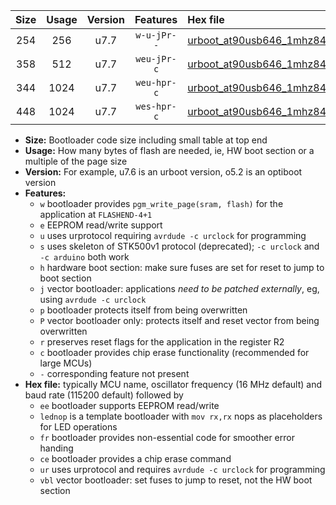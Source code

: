 |Size|Usage|Version|Features|Hex file|
|:-:|:-:|:-:|:-:|:--|
|254|256|u7.7|`w-u-jPr--`|[urboot_at90usb646_1mhz8432_230400bps_lednop_ur_vbl.hex](https://raw.githubusercontent.com/stefanrueger/urboot.hex/main/mcus/at90usb646/fcpu_1mhz8432/230400_bps/urboot_at90usb646_1mhz8432_230400bps_lednop_ur_vbl.hex)|
|358|512|u7.7|`weu-jPr-c`|[urboot_at90usb646_1mhz8432_230400bps_ee_lednop_fr_ce_ur_vbl.hex](https://raw.githubusercontent.com/stefanrueger/urboot.hex/main/mcus/at90usb646/fcpu_1mhz8432/230400_bps/urboot_at90usb646_1mhz8432_230400bps_ee_lednop_fr_ce_ur_vbl.hex)|
|344|1024|u7.7|`weu-hpr-c`|[urboot_at90usb646_1mhz8432_230400bps_ee_lednop_fr_ce_ur.hex](https://raw.githubusercontent.com/stefanrueger/urboot.hex/main/mcus/at90usb646/fcpu_1mhz8432/230400_bps/urboot_at90usb646_1mhz8432_230400bps_ee_lednop_fr_ce_ur.hex)|
|448|1024|u7.7|`wes-hpr-c`|[urboot_at90usb646_1mhz8432_230400bps_ee_lednop_fr_ce.hex](https://raw.githubusercontent.com/stefanrueger/urboot.hex/main/mcus/at90usb646/fcpu_1mhz8432/230400_bps/urboot_at90usb646_1mhz8432_230400bps_ee_lednop_fr_ce.hex)|

- **Size:** Bootloader code size including small table at top end
- **Usage:** How many bytes of flash are needed, ie, HW boot section or a multiple of the page size
- **Version:** For example, u7.6 is an urboot version, o5.2 is an optiboot version
- **Features:**
  + `w` bootloader provides `pgm_write_page(sram, flash)` for the application at `FLASHEND-4+1`
  + `e` EEPROM read/write support
  + `u` uses urprotocol requiring `avrdude -c urclock` for programming
  + `s` uses skeleton of STK500v1 protocol (deprecated); `-c urclock` and `-c arduino` both work
  + `h` hardware boot section: make sure fuses are set for reset to jump to boot section
  + `j` vector bootloader: applications *need to be patched externally*, eg, using `avrdude -c urclock`
  + `p` bootloader protects itself from being overwritten
  + `P` vector bootloader only: protects itself and reset vector from being overwritten
  + `r` preserves reset flags for the application in the register R2
  + `c` bootloader provides chip erase functionality (recommended for large MCUs)
  + `-` corresponding feature not present
- **Hex file:** typically MCU name, oscillator frequency (16 MHz default) and baud rate (115200 default) followed by
  + `ee` bootloader supports EEPROM read/write
  + `lednop` is a template bootloader with `mov rx,rx` nops as placeholders for LED operations
  + `fr` bootloader provides non-essential code for smoother error handing
  + `ce` bootloader provides a chip erase command
  + `ur` uses urprotocol and requires `avrdude -c urclock` for programming
  + `vbl` vector bootloader: set fuses to jump to reset, not the HW boot section
